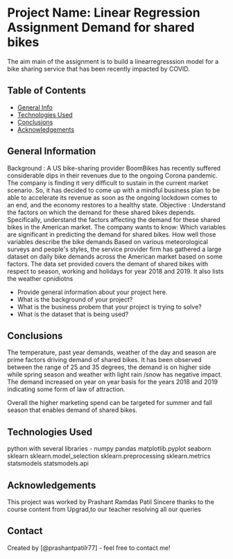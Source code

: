 # Project Name: Linear Regression Assignment Demand for shared bikes
The aim main of the assignment is  to build a linearregresssion model for a bike sharing service that has  been recently impacted by COVID. 


## Table of Contents
* [General Info](#general-information)
* [Technologies Used](#technologies-used)
* [Conclusions](#conclusions)
* [Acknowledgements](#acknowledgements)

<!-- You can include any other section that is pertinent to your problem -->

## General Information
Background :
A US bike-sharing provider BoomBikes has recently suffered considerable dips in their revenues due to the ongoing Corona pandemic. The company is finding it very difficult to sustain in the current market scenario. So, it has decided to come up with a mindful business plan to be able to accelerate its revenue as soon as the ongoing lockdown comes to an end, and the economy restores to a healthy state.
Objective :
Understand the factors on which the demand for these shared bikes depends. Specifically, understand the factors affecting the demand for these shared bikes in the American market. The company wants to know:
Which variables are significant in predicting the demand for shared bikes. How well those variables describe the bike demands Based on various meteorological surveys and people's styles, the service provider firm has gathered a large dataset on daily bike demands across the American market based on some factors.
The data set provided covers the demant of shared bikes with respect to season, working and holidays for year 2018 and 2019. It also lists the weather cpnidiotns 
- Provide general information about your project here.
- What is the background of your project?
- What is the business probem that your project is trying to solve?
- What is the dataset that is being used?

## Conclusions
The temperature, past year demands, weather of the day and season are prime factors driving demand of shared bikes. It has been observed between the range of 25 and 35 degrees, the demand is on higher side while spring season and weather with light rain  /snow has negative impact. The demand increased on year on year basis for the years 2018 and 2019 indicating some form of law of attraction. 

Overall the higher marketing spend can be targeted for summer and fall season that enables demand of shared bikes.  



## Technologies Used
python with several libraries - 
numpy 
pandas 
matplotlib.pyplot 
seaborn 
sklearn
sklearn.model_selection 
sklearn.preprocessing
sklearn.metrics
statsmodels 
statsmodels.api 


## Acknowledgements
This project was worked by Prashant Ramdas Patil
Sincere thanks to the course content from Upgrad,to our teacher resolving all our queries 

## Contact
Created by [@prashantpatilr77] - feel free to contact me!


<!-- Optional -->
<!-- ## License -->
<!-- This project is open source and available under the [... License](). -->

<!-- You don't have to include all sections - just the one's relevant to your project -->